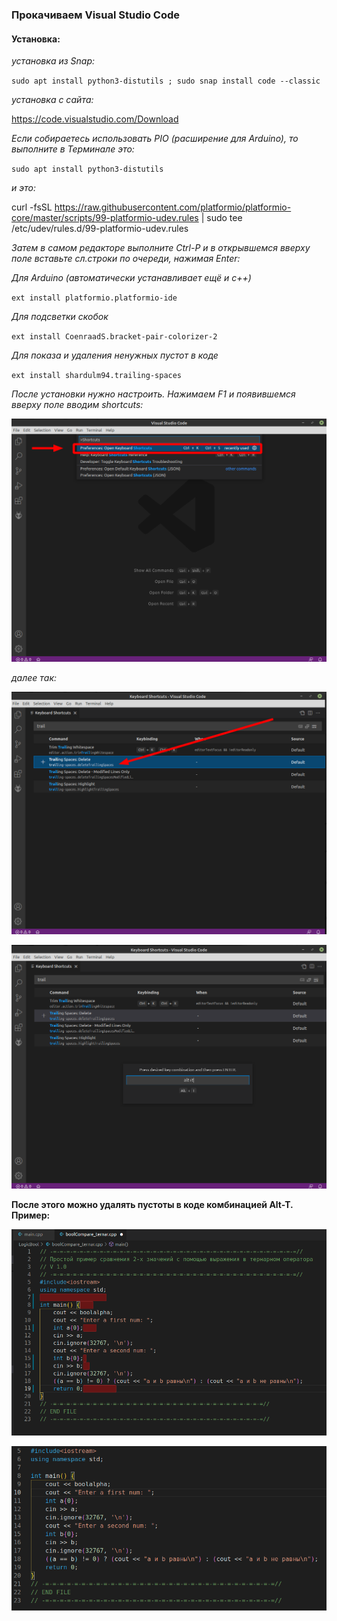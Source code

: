 ### Прокачиваем Visual Studio Code

#### Установка:

*установка из Snap:*

`sudo apt install python3-distutils ; sudo snap install code --classic`

*установка с сайта:*

https://code.visualstudio.com/Download

*Eсли собираетесь использовать PIO (расширение для Arduino), то выполните в Терминале это:*

`sudo apt install python3-distutils`

*и это:*

curl -fsSL https://raw.githubusercontent.com/platformio/platformio-core/master/scripts/99-platformio-udev.rules | sudo tee /etc/udev/rules.d/99-platformio-udev.rules

*Затем в самом редакторе выполните Ctrl-P и в открывшемся вверху поле вставьте сл.строки по очереди, нажимая Enter:*

*Для Arduino (автоматически устанавливает ещё и c++)*

`ext install platformio.platformio-ide`

*Для подсветки скобок*

`ext install CoenraadS.bracket-pair-colorizer-2`

*Для показа и удаления ненужных пустот в коде*

`ext install shardulm94.trailing-spaces`

*После установки нужно настроить. Нажимаем F1 и появившемся вверху поле вводим shortcuts:*

![GitHub Logo](images/codeF1shortcuts.png)

*далее так:*

![GitHub Logo](images/codeTraillSpace.png)

![GitHub Logo](images/codeTraillSpaceT.png)

**После этого можно удалять пустоты в коде комбинацией Alt-T. Пример:**

![GitHub Logo](images/spaceVcode.png)

![GitHub Logo](images/spaceVcodeClear.png)
